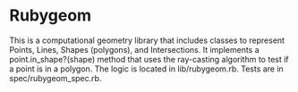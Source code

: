 # Rubygeom

This is a computational geometry library that includes classes to represent Points, Lines, Shapes (polygons), and Intersections. It implements a point.in_shape?(shape) method that uses the ray-casting algorithm to test if a point is in a polygon. The logic is located in lib/rubygeom.rb. Tests are in spec/rubygeom_spec.rb.